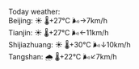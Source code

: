 Today weather:  
Beijing: ☀️   🌡️+27°C 🌬️→7km/h  
Tianjin: ☀️   🌡️+27°C 🌬️←11km/h  
Shijiazhuang: ☀️   🌡️+30°C 🌬️↓10km/h  
Tangshan: 🌧   🌡️+22°C 🌬️↙7km/h  
